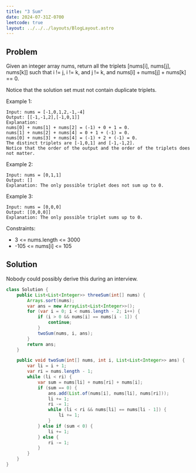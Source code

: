 ```yaml
---
title: "3 Sum"
date: 2024-07-31Z-0700
leetcode: true
layout: ../../../layouts/BlogLayout.astro
---
```


## Problem

Given an integer array nums, return all the triplets [nums[i], nums[j], nums[k]] such that i != j, i != k, and j != k, and nums[i] + nums[j] + nums[k] == 0.

Notice that the solution set must not contain duplicate triplets.

Example 1:

```text
Input: nums = [-1,0,1,2,-1,-4]
Output: [[-1,-1,2],[-1,0,1]]
Explanation:
nums[0] + nums[1] + nums[2] = (-1) + 0 + 1 = 0.
nums[1] + nums[2] + nums[4] = 0 + 1 + (-1) = 0.
nums[0] + nums[3] + nums[4] = (-1) + 2 + (-1) = 0.
The distinct triplets are [-1,0,1] and [-1,-1,2].
Notice that the order of the output and the order of the triplets does not matter.
```

Example 2:

```text
Input: nums = [0,1,1]
Output: []
Explanation: The only possible triplet does not sum up to 0.
```

Example 3:

```text
Input: nums = [0,0,0]
Output: [[0,0,0]]
Explanation: The only possible triplet sums up to 0.
```

Constraints:

- 3 <= nums.length <= 3000
- -105 <= nums[i] <= 105

## Solution

Nobody could possibly derive this during an interview.

```java
class Solution {
    public List<List<Integer>> threeSum(int[] nums) {
        Arrays.sort(nums);
        var ans = new ArrayList<List<Integer>>();
        for (var i = 0; i < nums.length - 2; i++) {
            if (i > 0 && nums[i] == nums[i - 1]) {
                continue;
            }
            twoSum(nums, i, ans);
        }
        return ans;
    }

    public void twoSum(int[] nums, int i, List<List<Integer>> ans) {
        var li = i + 1;
        var ri = nums.length - 1;
        while (li < ri) {
            var sum = nums[li] + nums[ri] + nums[i];
            if (sum == 0) {
                ans.add(List.of(nums[i], nums[li], nums[ri]));
                li += 1;
                ri -= 1;
                while (li < ri && nums[li] == nums[li - 1]) {
                    li += 1;
                }
            } else if (sum < 0) {
                li += 1;
            } else {
                ri -= 1;
            }
        }
    }
}
```
